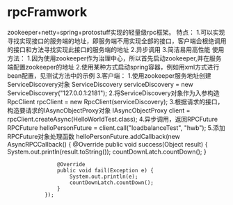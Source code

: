 # rpcFramwork
zookeeper+netty+spring+protostuff实现的轻量级rpc框架。
特点：
1.可以实现寻找实现接口的服务端的地址，即服务端不用实现全部的接口，客户端会根绝调用的接口和方法寻找实现此接口的服务端的地址
2.异步调用
3.简洁易用高性能
使用方法：
	1.因为使用zookeeper作为治理中心，所以首先启动zookeeper,并在服务端配置zookeeper的地址
	2.使用某种方式启动spring容器，例如用xml方式进行bean配置，见测试方法中的示例
	3.客户端：
		1.使用zookeeper服务地址创建ServiceDiscovery对象 
			ServiceDiscovery serviceDiscovery = new ServiceDiscovery("127.0.0.1:2181");
		2.将ServiceDiscovery对象作为入参构造
			RpcClient rpcClient = new RpcClient(serviceDiscovery);
		3.根据请求的接口，构造要请求的IAsyncObjectProxy对象 
			IAsyncObjectProxy client = rpcClient.createAsync(HelloWorldTest.class);
		4.异步调用，返回RPCFuture 
			RPCFuture helloPersonFuture = client.call("loadbalanceTest", "hwb");
		5.添加RPCFuture对象处理函数
			helloPersonFuture.addCallback(new AsyncRPCCallback() {
                    @Override
                    public void success(Object result) {
                        System.out.println(result.toString());
                        countDownLatch.countDown();
                    }

                    @Override
                    public void fail(Exception e) {
                        System.out.println(e);
                        countDownLatch.countDown();
                    }
                });
